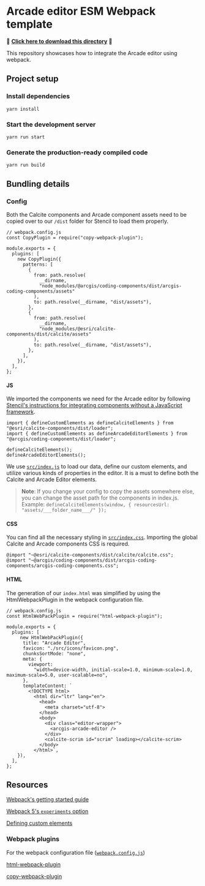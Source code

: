 # Arcade editor ESM Webpack template

📁 **[Click here to download this directory](https://download-directory.github.io?url=https://github.com/Esri/arcgis-maps-sdk-javascript-samples-beta/tree/main/packages/coding-components/templates/arcade-editor/webpack)** 📁

This repository showcases how to integrate the Arcade editor using webpack.

## Project setup

### Install dependencies

```
yarn install
```

### Start the development server

```
yarn run start
```

### Generate the production-ready compiled code

```
yarn run build
```

## Bundling details

### Config

Both the Calcite components and Arcade component assets need to be copied over to our `/dist` folder for Stencil to load them properly.

```
// webpack.config.js
const CopyPlugin = require("copy-webpack-plugin");

module.exports = {
  plugins: [
    new CopyPlugin({
      patterns: [
        {
          from: path.resolve(
            __dirname,
            "node_modules/@arcgis/coding-components/dist/arcgis-coding-components/assets"
          ),
          to: path.resolve(__dirname, "dist/assets"),
        },
        {
          from: path.resolve(
            __dirname,
            "node_modules/@esri/calcite-components/dist/calcite/assets"
          ),
          to: path.resolve(__dirname, "dist/assets"),
        },
      ],
    }),
  ],
};
```

#### JS

We imported the components we need for the Arcade editor by following [Stencil's instructions for integrating components without a JavaScript framework](https://stenciljs.com/docs/javascript).

```
import { defineCustomElements as defineCalciteElements } from "@esri/calcite-components/dist/loader";
import { defineCustomElements as defineArcadeEditorElements } from "@arcgis/coding-components/dist/loader";

defineCalciteElements();
defineArcadeEditorElements();
```

We use [`src/index.js`](./src/index.js) to load our data, define our custom elements, and utilize various kinds of properties in the editor. It is a must to define both the Calcite and Arcade Editor elements.

> **Note**: If you change your config to copy the assets somewhere else, you can change the asset path for the components in index.js. 
> Example: `defineCalciteElements(window, { resourcesUrl: "assets/___folder_name___/" });`

#### CSS

You can find all the necessary styling in [`src/index.css`](./src/index.css). Importing the global Calcite and Arcade components CSS is required.

```
@import "~@esri/calcite-components/dist/calcite/calcite.css";
@import "~@arcgis/coding-components/dist/arcgis-coding-components/arcgis-coding-components.css";
```

#### HTML

The generation of our `index.html` was simplified by using the HtmlWebpackPlugin in the webpack configuration file.

```
// webpack.config.js
const HtmlWebPackPlugin = require("html-webpack-plugin");

module.exports = {
  plugins: [
     new HtmlWebPackPlugin({
      title: "Arcade Editor",
      favicon: "./src/icons/favicon.png",
      chunksSortMode: "none",
      meta: {
        viewport:
          "width=device-width, initial-scale=1.0, minimum-scale=1.0, maximum-scale=5.0, user-scalable=no",
      },
      templateContent: `
        <!DOCTYPE html>
          <html dir="ltr" lang="en">
            <head>
              <meta charset="utf-8">
            </head>
            <body>
              <div class="editor-wrapper">
                <arcgis-arcade-editor />
              </div>
              <calcite-scrim id="scrim" loading></calcite-scrim>
            </body>
          </html>`,
    }),
  ],
};
```

## Resources

[Webpack's getting started guide](https://webpack.js.org/guides/getting-started/)

[Webpack 5's `experiments` option](https://webpack.js.org/configuration/experiments/)

[Defining custom elements](https://stenciljs.com/docs/custom-elements-bundle)

### Webpack plugins

For the webpack configuration file ([`webpack.config.js`](webpack.config.js))

[html-webpack-plugin](https://webpack.js.org/plugins/html-webpack-plugin/)

[copy-webpack-plugin](https://webpack.js.org/plugins/copy-webpack-plugin/)
